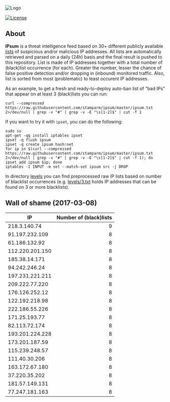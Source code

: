 ![Logo](logo.png)

[![License](https://img.shields.io/badge/license-Public_domain-red.svg)](https://wiki.creativecommons.org/wiki/Public_domain)

About
----

**IPsum** is a threat intelligence feed based on 30+ different publicly available [lists](https://github.com/stamparm/maltrail) of suspicious and/or malicious IP addresses. All lists are automatically retrieved and parsed on a daily (24h) basis and the final result is pushed to this repository. List is made of IP addresses together with a total number of (black)list occurrence (for each). Greater the number, lesser the chance of false positive detection and/or dropping in (inbound) monitored traffic. Also, list is sorted from most (problematic) to least occurent IP addresses.

As an example, to get a fresh and ready-to-deploy auto-ban list of "bad IPs" that appear on at least 3 (black)lists you can run:

```
curl --compressed https://raw.githubusercontent.com/stamparm/ipsum/master/ipsum.txt 2>/dev/null | grep -v "#" | grep -v -E "\s[1-2]$" | cut -f 1
```

If you want to try it with `ipset`, you can do the following:

```
sudo su
apt-get -qq install iptables ipset
ipset -q flush ipsum
ipset -q create ipsum hash:net
for ip in $(curl --compressed https://raw.githubusercontent.com/stamparm/ipsum/master/ipsum.txt 2>/dev/null | grep -v "#" | grep -v -E "\s[1-2]$" | cut -f 1); do ipset add ipsum $ip; done
iptables -I INPUT -m set --match-set ipsum src -j DROP
```

In directory [levels](levels) you can find preprocessed raw IP lists based on number of blacklist occurrences (e.g. [levels/3.txt](levels/3.txt) holds IP addresses that can be found on 3 or more blacklists).

Wall of shame (2017-03-08)
----

|IP|Number of (black)lists|
|---|--:|
218.3.140.74|9
91.197.232.109|8
61.186.132.92|8
112.220.201.150|8
185.38.14.171|8
94.242.246.24|8
197.231.221.211|8
209.222.77.220|8
176.126.252.12|8
122.192.218.98|8
222.186.55.226|8
171.25.193.77|8
82.113.72.174|8
193.201.224.228|8
173.201.187.59|8
115.239.248.57|8
111.40.30.206|8
163.172.67.180|8
37.220.35.202|8
181.57.149.131|8
77.247.181.163|8
